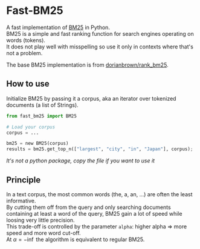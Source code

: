 # Fast-BM25
A fast implementation of [BM25](https://en.wikipedia.org/wiki/Okapi_BM25) in Python.  
BM25 is a simple and fast ranking function for search engines operating on words (tokens).  
It does not play well with misspelling so use it only in contexts where that's not a problem.

The base BM25 implementation is from [dorianbrown/rank_bm25](https://github.com/dorianbrown/rank_bm25/blob/master/rank_bm25.py).

## How to use
Initialize BM25 by passing it a corpus, aka an iterator over tokenized documents (a list of Strings).
```py
from fast_bm25 import BM25

# Load your corpus
corpus = ...

bm25 = new BM25(corpus)
results = bm25.get_top_n(["largest", "city", "in", "Japan"], corpus);
```
*It's not a python package, copy the file if you want to use it*  

## Principle
In a text corpus, the most common words (the, a, an, ...) are often the least informative.  
By cutting them off from the query and only searching documents containing at least a word of the query, 
BM25 gain a lot of speed while loosing very little precision.  
This trade-off is controlled by the parameter `alpha`: higher alpha => more speed and more word cut-off.  
At $\alpha = -\inf$ the algorithm is equivalent to regular BM25.
